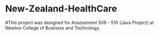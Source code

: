 # New-Zealand-HealthCare

#This project was designed for Assessment 509 - 510 (Java Project) at Newton College of Business and Technology.
